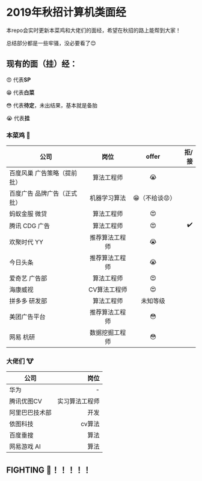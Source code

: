 # 2019年秋招计算机类面经

本repo会实时更新本菜鸡和大佬们的面经，希望在秋招的路上能帮到大家！

总结部分都是一些牢骚，没必要看了😊
## 现有的面（挂）经：
😍 代表**SP**

😁 代表**白菜**

😳 代表**待定**，未出结果，基本就是备胎

😭 代表**挂**
### 本菜鸡 💩
| 公司 | 岗位 | offer | 拒/接 |
| - | :-: | :-: |-: | 
| 百度风巢 广告策略（提前批） | 算法工程师 | 😭 | |
| 百度广告 品牌广告（正式批）| 机器学习算法 | 😁（不给谈😡） | |
| 蚂蚁金服 微贷 | 算法工程师 | 😍 | |
| 腾讯 CDG 广告 | 算法工程师 | 😍 |✔️|
| 欢聚时代 YY | 推荐算法工程师 | 😭 | |
| 今日头条 | 推荐算法工程师 | 😭 | |
| 爱奇艺 广告部 | 算法工程师| 😍 | |
| 海康威视 | CV算法工程师 | 😍 | |
| 拼多多 研发部 | 算法工程师 | 未知等级 | |
| 美团广告平台 | 推荐算法工程师 | 😳 | |
| 网易 杭研 | 数据挖掘工程师 | 😳 | |

### 大佬们 🐮
| 公司 | 岗位 |  
| - | -: | 
| 华为 | -| 
| 腾讯优图CV | 实习算法工程师 |  
| 阿里巴巴技术部 | 开发 | 
| 依图科技 | cv算法 | 
| 百度垂搜 | 算法 | 
| 网易游戏 AI| 算法 | 

## FIGHTING 💪！！！！！




